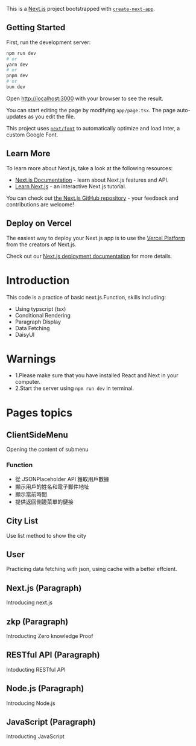This is a [Next.js](https://nextjs.org/) project bootstrapped with [`create-next-app`](https://github.com/vercel/next.js/tree/canary/packages/create-next-app).

## Getting Started

First, run the development server:

```bash
npm run dev
# or
yarn dev
# or
pnpm dev
# or
bun dev
```

Open [http://localhost:3000](http://localhost:3000) with your browser to see the result.

You can start editing the page by modifying `app/page.tsx`. The page auto-updates as you edit the file.

This project uses [`next/font`](https://nextjs.org/docs/basic-features/font-optimization) to automatically optimize and load Inter, a custom Google Font.

## Learn More

To learn more about Next.js, take a look at the following resources:

- [Next.js Documentation](https://nextjs.org/docs) - learn about Next.js features and API.
- [Learn Next.js](https://nextjs.org/learn) - an interactive Next.js tutorial.

You can check out [the Next.js GitHub repository](https://github.com/vercel/next.js/) - your feedback and contributions are welcome!

## Deploy on Vercel

The easiest way to deploy your Next.js app is to use the [Vercel Platform](https://vercel.com/new?utm_medium=default-template&filter=next.js&utm_source=create-next-app&utm_campaign=create-next-app-readme) from the creators of Next.js.

Check out our [Next.js deployment documentation](https://nextjs.org/docs/deployment) for more details.


# Introduction
This code is a practice of basic next.js.Function, skills including:
- Using typscript (tsx)
- Conditional Rendering 
- Paragraph Display
- Data Fetching
- DaisyUI

# Warnings 
- 1.Please make sure that you have installed React and Next in your computer.
- 2.Start the server using `npm run dev` in terminal.

# Pages topics
## ClientSideMenu
Opening the content of submenu
### Function
- 從 JSONPlaceholder API 獲取用戶數據
- 顯示用戶的姓名和電子郵件地址
- 顯示當前時間
- 提供返回側邊菜單的鏈接

##  City List 
Use list method to show the city 

## User 
Practicing data fetching with json, using cache with a better effcient.

## Next.js (Paragraph)
Introducing next.js

## zkp (Paragraph)
Introducting Zero knowledge Proof 

## RESTful API (Paragraph)
Intoducting RESTful API

## Node.js (Paragraph)
Introducing Node.js 

## JavaScript (Paragraph)
Introducting JavaScript
